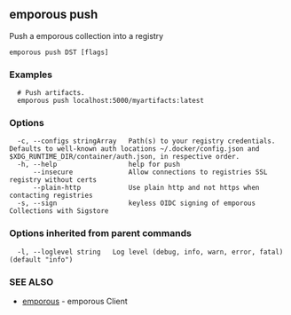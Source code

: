 ## emporous push

Push a emporous collection into a registry

```
emporous push DST [flags]
```

### Examples

```
  # Push artifacts.
  emporous push localhost:5000/myartifacts:latest
```

### Options

```
  -c, --configs stringArray   Path(s) to your registry credentials. Defaults to well-known auth locations ~/.docker/config.json and $XDG_RUNTIME_DIR/container/auth.json, in respective order.
  -h, --help                  help for push
      --insecure              Allow connections to registries SSL registry without certs
      --plain-http            Use plain http and not https when contacting registries
  -s, --sign                  keyless OIDC signing of emporous Collections with Sigstore
```

### Options inherited from parent commands

```
  -l, --loglevel string   Log level (debug, info, warn, error, fatal) (default "info")
```

### SEE ALSO

* [emporous](emporous.md)	 - emporous Client

